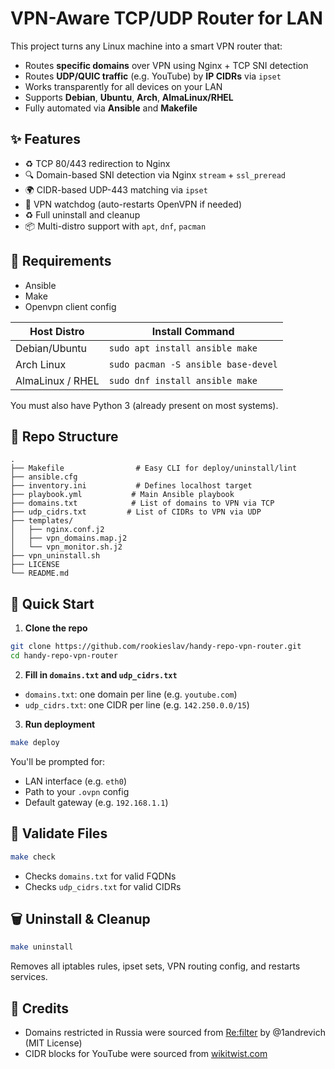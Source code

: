 # VPN-Aware TCP/UDP Router for LAN

This project turns any Linux machine into a smart VPN router that:

- Routes **specific domains** over VPN using Nginx + TCP SNI detection
- Routes **UDP/QUIC traffic** (e.g. YouTube) by **IP CIDRs** via `ipset`
- Works transparently for all devices on your LAN
- Supports **Debian**, **Ubuntu**, **Arch**, **AlmaLinux/RHEL**
- Fully automated via **Ansible** and **Makefile**

## ✨ Features

- ♻ TCP 80/443 redirection to Nginx
- 🔍 Domain-based SNI detection via Nginx `stream` + `ssl_preread`
- 🌍 CIDR-based UDP-443 matching via `ipset`
- 🔄 VPN watchdog (auto-restarts OpenVPN if needed)
- ♻ Full uninstall and cleanup
- 📦 Multi-distro support with `apt`, `dnf`, `pacman`

## 🧰 Requirements

- Ansible
- Make
- Openvpn client config

| Host Distro | Install Command |
| --- | --- |
| Debian/Ubuntu | `sudo apt install ansible make` |
| Arch Linux | `sudo pacman -S ansible base-devel` |
| AlmaLinux / RHEL | `sudo dnf install ansible make` |

You must also have Python 3 (already present on most systems).

## 📁 Repo Structure

```
.
├── Makefile                # Easy CLI for deploy/uninstall/lint
├── ansible.cfg
├── inventory.ini           # Defines localhost target
├── playbook.yml           # Main Ansible playbook
├── domains.txt            # List of domains to VPN via TCP
├── udp_cidrs.txt         # List of CIDRs to VPN via UDP
├── templates/
│   ├── nginx.conf.j2
│   ├── vpn_domains.map.j2
│   └── vpn_monitor.sh.j2
├── vpn_uninstall.sh
├── LICENSE
└── README.md
```

## 🚀 Quick Start

1. **Clone the repo**
```bash
git clone https://github.com/rookieslav/handy-repo-vpn-router.git
cd handy-repo-vpn-router
```

2. **Fill in `domains.txt` and `udp_cidrs.txt`**
- `domains.txt`: one domain per line (e.g. `youtube.com`)
- `udp_cidrs.txt`: one CIDR per line (e.g. `142.250.0.0/15`)

3. **Run deployment**
```bash
make deploy
```

You'll be prompted for:
- LAN interface (e.g. `eth0`)
- Path to your `.ovpn` config
- Default gateway (e.g. `192.168.1.1`)

## 🔎 Validate Files

```bash
make check
```
- Checks `domains.txt` for valid FQDNs
- Checks `udp_cidrs.txt` for valid CIDRs

## 🗑️ Uninstall & Cleanup

```bash
make uninstall
```
Removes all iptables rules, ipset sets, VPN routing config, and restarts services.

## 🙏 Credits

- Domains restricted in Russia were sourced from [Re:filter](https://github.com/1andrevich/Re-filter-lists) by @1andrevich (MIT License)
- CIDR blocks for YouTube were sourced from [wikitwist.com](https://wikitwist.com/list-of-ip-youtube)

